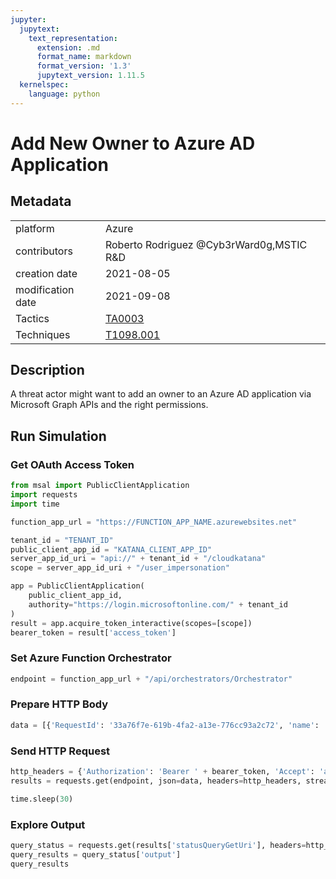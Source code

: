 ```yaml
---
jupyter:
  jupytext:
    text_representation:
      extension: .md
      format_name: markdown
      format_version: '1.3'
      jupytext_version: 1.11.5
  kernelspec:
    language: python
---
```


# Add New Owner to Azure AD Application


## Metadata



|                   |    |
|:------------------|:---|
| platform          | Azure |
| contributors      | Roberto Rodriguez @Cyb3rWard0g,MSTIC R&D |
| creation date     | 2021-08-05 |
| modification date | 2021-09-08 |
| Tactics           | [TA0003](https://attack.mitre.org/tactics/TA0003) |
| Techniques        | [T1098.001](https://attack.mitre.org/techniques/T1098/001) |


## Description
A threat actor might want to add an owner to an Azure AD application via Microsoft Graph APIs and the right permissions.



## Run Simulation


### Get OAuth Access Token

```python
from msal import PublicClientApplication
import requests
import time

function_app_url = "https://FUNCTION_APP_NAME.azurewebsites.net"

tenant_id = "TENANT_ID"
public_client_app_id = "KATANA_CLIENT_APP_ID"
server_app_id_uri = "api://" + tenant_id + "/cloudkatana"
scope = server_app_id_uri + "/user_impersonation"

app = PublicClientApplication(
    public_client_app_id,
    authority="https://login.microsoftonline.com/" + tenant_id
)
result = app.acquire_token_interactive(scopes=[scope])
bearer_token = result['access_token']
```

### Set Azure Function Orchestrator

```python
endpoint = function_app_url + "/api/orchestrators/Orchestrator"
```

### Prepare HTTP Body

```python
data = [{'RequestId': '33a76f7e-619b-4fa2-a13e-776cc93a2c72', 'name': 'Add New Owner to Azure AD Application', 'metadata': {'creationDate': '2021-08-05', 'modificationDate': '2021-09-08', 'description': 'A threat actor might want to add an owner to an Azure AD application via Microsoft Graph APIs and the right permissions.\n', 'contributors': ['Roberto Rodriguez @Cyb3rWard0g', 'MSTIC R&D'], 'mitreAttack': [{'technique': 'T1098.001', 'tactics': ['TA0003']}]}, 'steps': [{'schema': 'atomic', 'id': '54169cc7-baf0-40b0-8431-89add22356fb', 'name': 'Add New Owner to Azure AD Application', 'metadata': {'creationDate': '2021-08-05', 'modificationDate': '2021-09-08', 'description': 'A threat actor might want to add an owner to an Azure AD application via Microsoft Graph APIs and the right permissions.\n', 'contributors': ['Roberto Rodriguez @Cyb3rWard0g', 'MSTIC R&D'], 'mitreAttack': [{'technique': 'T1098.001', 'tactics': ['TA0003']}]}, 'authorization': [{'resource': 'https://graph.microsoft.com/', 'permissionsType': 'application', 'permissions': ['Application.ReadWrite.All', 'Directory.Read.All']}], 'execution': {'type': 'ScriptModule', 'platform': 'Azure', 'executor': 'PowerShell', 'module': {'name': 'CloudKatanaAbilities', 'version': 1.0, 'function': 'Add-CKOwnerToAzADApp'}, 'parameters': {}}, 'number': 1}]}]
```

### Send HTTP Request

```python
http_headers = {'Authorization': 'Bearer ' + bearer_token, 'Accept': 'application/json','Content-Type': 'application/json'}
results = requests.get(endpoint, json=data, headers=http_headers, stream=False).json()

time.sleep(30)
```

### Explore Output

```python
query_status = requests.get(results['statusQueryGetUri'], headers=http_headers, stream=False).json()
query_results = query_status['output']
query_results
```
